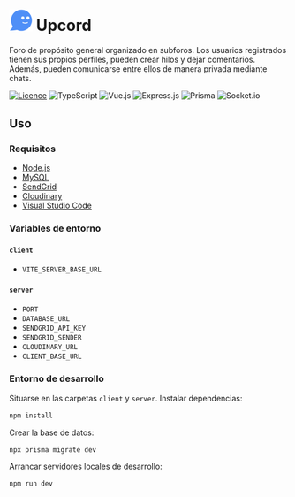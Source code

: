 # <img src="https://raw.githubusercontent.com/zhg7/upcord/557a10359a3711576e6546e940458052c5d54321/client/src/assets/images/upcord-icon.svg" width="42px"></img> Upcord
Foro de propósito general organizado en subforos. Los usuarios registrados tienen sus propios perfiles, pueden crear hilos y dejar comentarios. Además, pueden comunicarse entre ellos de manera privada mediante chats.

[![Licence](https://img.shields.io/github/license/zhg7/upcord?style=for-the-badge)](./LICENSE)
![TypeScript](https://img.shields.io/badge/typescript-%23007ACC.svg?style=for-the-badge&logo=typescript&logoColor=white) 
![Vue.js](https://img.shields.io/badge/vuejs-%2335495e.svg?style=for-the-badge&logo=vuedotjs&logoColor=%234FC08D) 
![Express.js](https://img.shields.io/badge/express.js-%23404d59.svg?style=for-the-badge&logo=express&logoColor=%2361DAFB)
![Prisma](https://img.shields.io/badge/Prisma-3982CE?style=for-the-badge&logo=Prisma&logoColor=white)
![Socket.io](https://img.shields.io/badge/Socket.io-black?style=for-the-badge&logo=socket.io&badgeColor=010101)

## Uso

### Requisitos
- [Node.js](https://nodejs.org/)
- [MySQL](https://www.mysql.com/)
- [SendGrid](https://sendgrid.com/)
- [Cloudinary](https://cloudinary.com/)
- [Visual Studio Code](https://code.visualstudio.com/)

### Variables de entorno
#### ```client```
- ```VITE_SERVER_BASE_URL```

#### ```server```
- ```PORT```
- ```DATABASE_URL```
- ```SENDGRID_API_KEY```
- ```SENDGRID_SENDER```
- ```CLOUDINARY_URL```
- ```CLIENT_BASE_URL```

### Entorno de desarrollo

Situarse en las carpetas ```client``` y ```server```. Instalar dependencias:
```bash
npm install
```
Crear la base de datos:
```bash
npx prisma migrate dev
```
Arrancar servidores locales de desarrollo:
```bash
npm run dev
```
